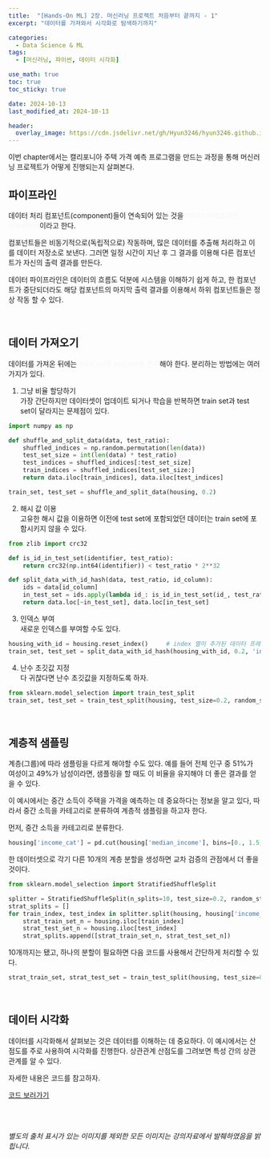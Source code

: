 ```yaml
---
title:  "[Hands-On ML] 2장. 머신러닝 프로젝트 처음부터 끝까지 - 1"
excerpt: "데이터를 가져와서 시각화로 탐색하기까지"

categories:
  - Data Science & ML
tags:
  - [머신러닝, 파이썬, 데이터 시각화]

use_math: true
toc: true
toc_sticky: true

date: 2024-10-13
last_modified_at: 2024-10-13

header:
  overlay_image: https://cdn.jsdelivr.net/gh/Hyun3246/hyun3246.github.io@master/image/overlay image/Hands-on ML.png
---
```

이번 chapter에서는 캘리포니아 주택 가격 예측 프로그램을 만드는 과정을 통해 머신러닝 프로젝트가 어떻게 진행되는지 살펴본다.

## 파이프라인
데이터 처리 컴포넌트(component)들이 연속되어 있는 것을 <span style="color:#F5F5F7">데이터 파이프라인(pipeline)</span>이라고 한다.

컴포넌트들은 비동기적으로(독립적으로) 작동하며, 많은 데이터를 추출해 처리하고 이를 데이터 저장소로 보낸다. 그러면 일정 시간이 지난 후 그 결과를 이용해 다른 컴포넌트가 자신의 출력 결과를 만든다.

데이터 파이프라인은 데이터의 흐름도 덕분에 시스템을 이해하기 쉽게 하고, 한 컴포넌트가 중단되더라도 해당 컴포넌트의 마지막 출력 결과를 이용해서 하위 컴포넌트들은 정상 작동 할 수 있다.

<br/>

## 데이터 가져오기
데이터를 가져온 뒤에는 <span style="color:#F5F5F7">train set과 test set을 분리</span>해야 한다. 분리하는 방법에는 여러 가지가 있다.

1. 그냥 비율 할당하기 <br/>
가장 간단하지만 데이터셋이 업데이트 되거나 학습을 반복하면 train set과 test set이 달라지는 문제점이 있다.
```python
import numpy as np

def shuffle_and_split_data(data, test_ratio):
    shuffled_indices = np.random.permutation(len(data))
    test_set_size = int(len(data) * test_ratio)
    test_indices = shuffled_indices[:test_set_size]
    train_indices = shuffled_indices[test_set_size:]
    return data.iloc[train_indices], data.iloc[test_indices]

train_set, test_set = shuffle_and_split_data(housing, 0.2)
```

2. 해시 값 이용 <br/>
고유한 해시 값을 이용하면 이전에 test set에 포함되었던 데이터는 train set에 포함시키지 않을 수 있다.
```python
from zlib import crc32

def is_id_in_test_set(identifier, test_ratio):
    return crc32(np.int64(identifier)) < test_ratio * 2**32

def split_data_with_id_hash(data, test_ratio, id_column):
    ids = data[id_column]
    in_test_set = ids.apply(lambda id_: is_id_in_test_set(id_, test_ratio))
    return data.loc[~in_test_set], data.loc[in_test_set]
```

3. 인덱스 부여 <br/>
새로운 인덱스를 부여할 수도 있다.
```python
housing_with_id = housing.reset_index()     # index 열이 추가된 데이터 프레임 반환
train_set, test_set = split_data_with_id_hash(housing_with_id, 0.2, 'index')
```

4. 난수 초깃값 지정 <br/>
다 귀찮다면 난수 초깃값을 지정하도록 하자.
```python
from sklearn.model_selection import train_test_split
train_set, test_set = train_test_split(housing, test_size=0.2, random_state=42)
```

<br/>

## 계층적 샘플링
계층(그룹)에 따라 샘플링을 다르게 해야할 수도 있다. 예를 들어 전체 인구 중 51%가 여성이고 49%가 남성이라면, 샘플링을 할 때도 이 비율을 유지해야 더 좋은 결과를 얻을 수 있다.

이 예시에서는 중간 소득이 주택을 가격을 예측하는 데 중요하다는 정보을 알고 있다, 따라서 중간 소득을 카테고리로 분류하여 계층적 샘플링을 하고자 한다.

먼저, 중간 소득을 카테고리로 분류한다.

```python
housing['income_cat'] = pd.cut(housing['median_income'], bins=[0., 1.5, 3.0, 4.5, 6., np.inf], labels=[1, 2, 3, 4, 5])
```

한 데이터셋으로 각기 다른 10개의 계층 분할을 생성하면 교차 검증의 관점에서 더 좋을 것이다.

```python
from sklearn.model_selection import StratifiedShuffleSplit

splitter = StratifiedShuffleSplit(n_splits=10, test_size=0.2, random_state=42)
strat_splits = []
for train_index, test_index in splitter.split(housing, housing['income_cat']):
    strat_train_set_n = housing.iloc[train_index]
    strat_test_set_n = housing.iloc[test_index]
    strat_splits.append([strat_train_set_n, strat_test_set_n])
```

10개까지는 됐고, 하나의 분할이 필요하면 다음 코드를 사용해서 간단하게 처리할 수 있다.

```python
strat_train_set, strat_test_set = train_test_split(housing, test_size=0.2, stratify=housing['income_cat'], random_state=42)
```

<br/>

## 데이터 시각화
데이터를 시각화해서 살펴보는 것은 데이터를 이해하는 데 중요하다. 이 예시에서는 산점도를 주로 사용하여 시각화를 진행한다. 상관관계 산점도를 그려보면 특성 간의 상관관계를 알 수 있다.

자세한 내용은 코드를 참고하자.

[코드 보러가기](https://github.com/Hyun3246/Code-Warehouse/blob/c90fb765d5a8ec70acb2c05a69ff52242414e636/Hands-On%20ML/Chapter%202/Predict_California_Housing_Price.ipynb)


<br/>
<br/>

*별도의 출처 표시가 있는 이미지를 제외한 모든 이미지는 강의자료에서 발췌하였음을 밝힙니다.*